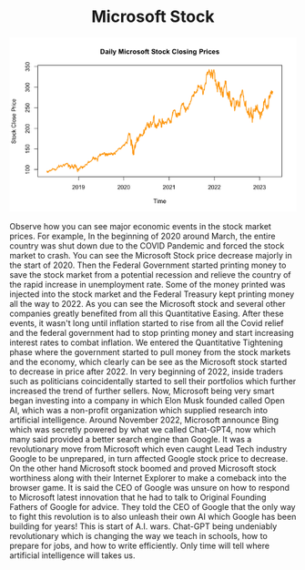 <h1 align="center">Microsoft Stock</h1>


<p align="center" width="100%">
  <img src="Microsoft_Stock_files/figure-gfm/Microsoft_Stock.png"/>
</p>

<!-- ![](Microsoft_Stock_files/figure-gfm/unnamed-chunk-3-1.png) --> 

<p>
Observe how you can see major economic events in the stock market prices. For example, In the beginning of 2020 around March, the entire country was shut down due to the COVID Pandemic and forced the stock market to crash. You can see the Microsoft Stock price decrease majorly in the start of 2020. Then the Federal Government started printing money to save the stock market from a potential recession and relieve the country of the rapid increase in unemployment rate. Some of the money printed was injected into the stock market and the Federal Treasury kept printing money all the way to 2022. As you can see the Microsoft stock and several other companies greatly benefited from all this Quantitative Easing. After these events, it wasn't long until inflation started to rise from all the Covid relief and the federal government had to stop printing money and start increasing interest rates to combat inflation. We entered the Quantitative Tightening phase where the government started to pull money from the stock markets and the economy, which clearly can be see as the Microsoft stock started to decrease in price after 2022. In very beginning of 2022, inside traders such as politicians coincidentally started to sell their portfolios which further increased the trend of further sellers. Now, Microsoft being very smart began investing into a company in which Elon Musk founded called Open AI, which was a non-profit organization which supplied research into artificial intelligence. Around November 2022, Microsoft announce Bing which was secretly powered by what we called Chat-GPT4, now which many said provided a better search engine than Google. It was a revolutionary move from Microsoft which even caught Lead Tech industry Google to be unprepared, in turn affected Google stock price to decrease. On the other hand Microsoft stock boomed and proved Microsoft stock worthiness along with their Internet Explorer to make a comeback into the browser game. It is said the CEO of Google was unsure on how to respond to Microsoft latest innovation that he had to talk to Original Founding Fathers of Google for advice. They told the CEO of Google that the only way to fight this revolution is to also unleash their own AI which Google has been building for years! This is start of A.I. wars. Chat-GPT being undeniably revolutionary which is changing the way we teach in schools, how to prepare for jobs, and how to write efficiently. Only time will tell where artificial intelligence will takes us. 
</p>
